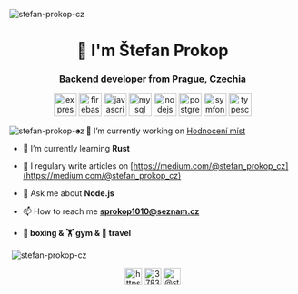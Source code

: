 <p align="left"> <img src="https://komarev.com/ghpvc/?username=stefan-prokop-cz" alt="stefan-prokop-cz" /> </p>

<h1 align="center">👋 I'm Štefan Prokop</h1>

<h3 align="center">Backend developer from Prague, Czechia</h3>
<p align="center"><img src="https://devicons.github.io/devicon/devicon.git/icons/express/express-original-wordmark.svg" alt="express" width="40" height="40"/> <img src="https://www.vectorlogo.zone/logos/firebase/firebase-icon.svg" alt="firebase" width="40" height="40"/> <img src="https://devicons.github.io/devicon/devicon.git/icons/javascript/javascript-original.svg" alt="javascript" width="40" height="40"/> <img src="https://devicons.github.io/devicon/devicon.git/icons/mysql/mysql-original-wordmark.svg" alt="mysql" width="40" height="40"/> <img src="https://devicons.github.io/devicon/devicon.git/icons/nodejs/nodejs-original-wordmark.svg" alt="nodejs" width="40" height="40"/> <img src="https://devicons.github.io/devicon/devicon.git/icons/postgresql/postgresql-original-wordmark.svg" alt="postgresql" width="40" height="40"/> <img src="https://symfony.com/logos/symfony_black_03.svg" alt="symfony" width="40" height="40"/> <img src="https://devicons.github.io/devicon/devicon.git/icons/typescript/typescript-original.svg" alt="typescript" width="40" height="40"/></p><p><img align="left" src="https://github-readme-stats.vercel.app/api/top-langs/?username=stefan-prokop-cz&layout=compact&hide=html" alt="stefan-prokop-cz" /></p>

- 🔭 I’m currently working on [Hodnocení míst](https://www.hodnoceni-mist.cz/)

- 🌱 I’m currently learning **Rust**

- 📝 I regulary write articles on [https://medium.com/@stefan_prokop_cz](https://medium.com/@stefan_prokop_cz)

- 💬 Ask me about **Node.js**

- 📫 How to reach me **sprokop1010@seznam.cz**

- **🥊 boxing & 🏋️ gym & 🌴 travel**

<p>&nbsp;<img align="center" src="https://github-readme-stats.vercel.app/api?username=stefan-prokop-cz&show_icons=true" alt="stefan-prokop-cz" /></p>

<p align="center">
<a href="https://linkedin.com/in/https://cz.linkedin.com/pub/štefan-prokop/6a/65/377" target="blank"><img align="center" src="https://cdn.jsdelivr.net/npm/simple-icons@3.0.1/icons/linkedin.svg" alt="https://cz.linkedin.com/pub/štefan-prokop/6a/65/377" height="30" width="30" /></a>
<a href="https://stackoverflow.com/users/3783393" target="blank"><img align="center" src="https://cdn.jsdelivr.net/npm/simple-icons@3.0.1/icons/stackoverflow.svg" alt="3783393" height="30" width="30" /></a>
<a href="https://medium.com/@stefan_prokop_cz" target="blank"><img align="center" src="https://cdn.jsdelivr.net/npm/simple-icons@3.0.1/icons/medium.svg" alt="@stefan_prokop_cz" height="30" width="30" /></a>
</p>
